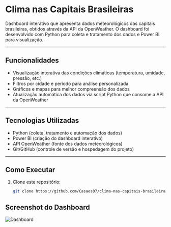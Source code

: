 # Clima nas Capitais Brasileiras

Dashboard interativo que apresenta dados meteorológicos das capitais brasileiras, obtidos através da API da OpenWeather. O dashboard foi desenvolvido com Python para coleta e tratamento dos dados e Power BI para visualização.

---

## Funcionalidades

- Visualização interativa das condições climáticas (temperatura, umidade, pressão, etc.)
- Filtros por cidade e período para análise personalizada
- Gráficos e mapas para melhor compreensão dos dados
- Atualização automática dos dados via script Python que consome a API da OpenWeather

---

## Tecnologias Utilizadas

- Python (coleta, tratamento e automação dos dados)
- Power BI (criação do dashboard interativo)
- API OpenWeather (fonte dos dados meteorológicos)
- Git/GitHub (controle de versão e hospedagem do projeto)

---

## Como Executar

1. Clone este repositório:
   ```bash
   git clone https://github.com/Casaes07/clima-nas-capitais-brasileiras.git


## Screenshot do Dashboard

![Dashboard](imagens/Dashboard.png)
